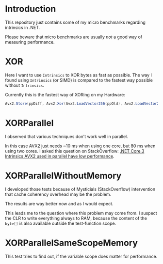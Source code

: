 # Introduction

This repository just contains some of my micro benchmarks regarding intrinsics in .NET.

Please beware that micro benchmarks are usually *not* a good way of measuring performance.

# XOR

Here I want to use `Intrinsics` to XOR bytes as fast as possible. The way I found using `Intrinsics` (or SIMD) is compared to the fastest way possible without `Intrinsics`.

Currently this is the fastest way of XORing on my Hardware:

```csharp
Avx2.Store(ppDiff, Avx2.Xor(Avx2.LoadVector256(ppOld), Avx2.LoadVector256(ppNew)));
```

# XORParallel

I observed that various techniques don't work well in parallel.

In this case AVX2 just needs ~10 ms when using one core, but 80 ms when using two cores. I asked this question on StackOverflow: [.NET Core 3 Intrinsics AVX2 used in parallel have low performance](https://stackoverflow.com/questions/56362254/net-core-3-intrinsics-avx2-used-in-parallel-has-low-performance).

# XORParallelWithoutMemory

I developed those tests because of Mysticials (StackOverflow) intervention that cache coherency overhead may be the problem.

The results are way better now and as I would expect.

This leads me to the question where this problem may come from. I suspect the CLR to write everything always to RAM, because the content of the `byte[]` is also available outside the test-function scope.

# XORParallelSameScopeMemory

This test tries to find out, if the variable scope does matter for performance.